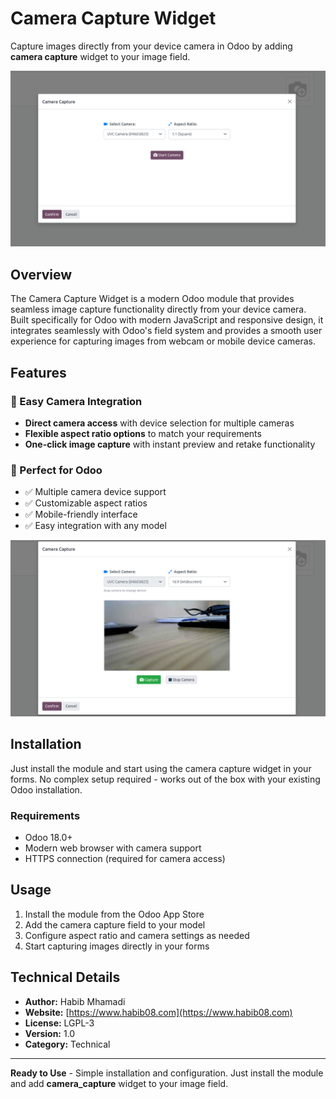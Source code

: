 # Camera Capture Widget

Capture images directly from your device camera in Odoo by adding **camera capture** widget to your image field.

![Camera Capture Widget](static/description/images/image1.png)

## Overview

The Camera Capture Widget is a modern Odoo module that provides seamless image capture functionality directly from your device camera. Built specifically for Odoo with modern JavaScript and responsive design, it integrates seamlessly with Odoo's field system and provides a smooth user experience for capturing images from webcam or mobile device cameras.

## Features

### 🎥 Easy Camera Integration
- **Direct camera access** with device selection for multiple cameras
- **Flexible aspect ratio options** to match your requirements  
- **One-click image capture** with instant preview and retake functionality

### 📱 Perfect for Odoo
- ✅ Multiple camera device support
- ✅ Customizable aspect ratios
- ✅ Mobile-friendly interface
- ✅ Easy integration with any model

![Camera Features](static/description/images/image2.png)

## Installation

Just install the module and start using the camera capture widget in your forms. No complex setup required - works out of the box with your existing Odoo installation.

### Requirements
- Odoo 18.0+
- Modern web browser with camera support
- HTTPS connection (required for camera access)

## Usage

1. Install the module from the Odoo App Store
2. Add the camera capture field to your model
3. Configure aspect ratio and camera settings as needed
4. Start capturing images directly in your forms

## Technical Details

- **Author:** Habib Mhamadi
- **Website:** [https://www.habib08.com](https://www.habib08.com)
- **License:** LGPL-3
- **Version:** 1.0
- **Category:** Technical


---

**Ready to Use** - Simple installation and configuration. Just install the module and add **camera_capture** widget to your image field. 
